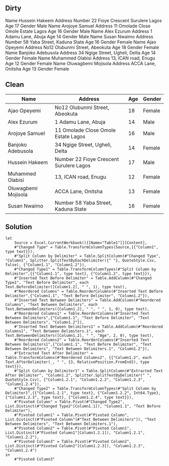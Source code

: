 ## Dirty

Name Hussein Hakeem Address Number 22 Fioye Crescent Surulere Lagos Age 17 Gender Male
Name Arojoye Samuel Address 11 Omolade Close Omole Estate Lagos Age 16 Gender Male
Name Alex Ezurum Address 1 Adamu Lane, Abuja Age 14 Gender Male
Name Susan Nwaimo Address Number 58 Yaba Street, Kaduna State  Age 16 Gender Female
Name Ajao Opeyemi Address No12 Olubunmi Street, Abeokuta Age 18 Gender Female
Name Banjoko Adebusola Address 34 Ngige Street, Ugheli, Delta Age 14 Gender Female
Name Muhammed Olabisi Address 13, ICAN road, Enugu Age 12 Gender Female
Name Oluwagbemi Mojisola Address ACCA Lane, Onitsha Age 13 Gender Female

## Clean

| Name              | Address                               | Age | Gender |
|-------------------|---------------------------------------|-----|--------|
| Ajao Opeyemi      | No12 Olubunmi Street, Abeokuta        | 18  | Female |
| Alex Ezurum       | 1 Adamu Lane, Abuja                    | 14  | Male   |
| Arojoye Samuel    | 11 Omolade Close Omole Estate Lagos    | 16  | Male   |
| Banjoko Adebusola | 34 Ngige Street, Ugheli, Delta          | 14  | Female |
| Hussein Hakeem    | Number 22 Fioye Crescent Surulere Lagos | 17  | Male   |
| Muhammed Olabisi  | 13, ICAN road, Enugu                    | 12  | Female |
| Oluwagbemi Mojisola | ACCA Lane, Onitsha                     | 13  | Female |
| Susan Nwaimo      | Number 58 Yaba Street, Kaduna State     | 16  | Female |

## Solution

```powerquery
let
    Source = Excel.CurrentWorkbook(){[Name="Table1"]}[Content],
    #"Changed Type" = Table.TransformColumnTypes(Source,{{"Column1", type text}}),
    #"Split Column by Delimiter" = Table.SplitColumn(#"Changed Type", "Column1", Splitter.SplitTextByEachDelimiter({" "}, QuoteStyle.Csv, false), {"Column1.1", "Column1.2"}),
    #"Changed Type1" = Table.TransformColumnTypes(#"Split Column by Delimiter",{{"Column1.1", type text}, {"Column1.2", type text}}),
    #"Inserted Text Before Delimiter" = Table.AddColumn(#"Changed Type1", "Text Before Delimiter", each Text.BeforeDelimiter([Column1.2], " ", 1), type text),
    #"Reordered Columns" = Table.ReorderColumns(#"Inserted Text Before Delimiter",{"Column1.1", "Text Before Delimiter", "Column1.2"}),
    #"Inserted Text Between Delimiters" = Table.AddColumn(#"Reordered Columns", "Text Between Delimiters", each Text.BetweenDelimiters([Column1.2], " ", " ", 1, 0), type text),
    #"Reordered Columns1" = Table.ReorderColumns(#"Inserted Text Between Delimiters",{"Column1.1", "Text Before Delimiter", "Text Between Delimiters", "Column1.2"}),
    #"Inserted Text Between Delimiters1" = Table.AddColumn(#"Reordered Columns1", "Text Between Delimiters.1", each Text.BetweenDelimiters([Column1.2], " ", "Age", 2, 0), type text),
    #"Reordered Columns2" = Table.ReorderColumns(#"Inserted Text Between Delimiters1",{"Column1.1", "Text Before Delimiter", "Text Between Delimiters", "Text Between Delimiters.1", "Column1.2"}),
    #"Extracted Text After Delimiter" = Table.TransformColumns(#"Reordered Columns2", {{"Column1.2", each Text.AfterDelimiter(_, " ", {3, RelativePosition.FromEnd}), type text}}),
    #"Split Column by Delimiter1" = Table.SplitColumn(#"Extracted Text After Delimiter", "Column1.2", Splitter.SplitTextByDelimiter(" ", QuoteStyle.Csv), {"Column1.2.1", "Column1.2.2", "Column1.2.3", "Column1.2.4"}),
    #"Changed Type2" = Table.TransformColumnTypes(#"Split Column by Delimiter1",{{"Column1.2.1", type text}, {"Column1.2.2", Int64.Type}, {"Column1.2.3", type text}, {"Column1.2.4", type text}}),
    #"Pivoted Column" = Table.Pivot(#"Changed Type2", List.Distinct(#"Changed Type2"[Column1.1]), "Column1.1", "Text Before Delimiter"),
    #"Pivoted Column1" = Table.Pivot(#"Pivoted Column", List.Distinct(#"Pivoted Column"[#"Text Between Delimiters"]), "Text Between Delimiters", "Text Between Delimiters.1"),
    #"Pivoted Column2" = Table.Pivot(#"Pivoted Column1", List.Distinct(#"Pivoted Column1"[Column1.2.1]), "Column1.2.1", "Column1.2.2"),
    #"Pivoted Column3" = Table.Pivot(#"Pivoted Column2", List.Distinct(#"Pivoted Column2"[Column1.2.3]), "Column1.2.3", "Column1.2.4")
in
    #"Pivoted Column3"
```